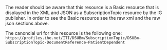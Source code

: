 <div markdown="1" class="dragon">

The reader should be aware that this resource is a Basic resource that is displayed in the XML and JSON as a SubscriptionTopic resource by the IG publisher. In order to see the Basic resource see the raw xml and the raw json sections above. 

<!-- add the canonical uri of the basic -->
The canoncial url for this resource is the following one: 
`https://profiles.ihe.net/ITI/DSUBm/SubscriptionTopic/DSUBm-SubscriptionTopic-DocumentReference-PatientDependent`
</div>